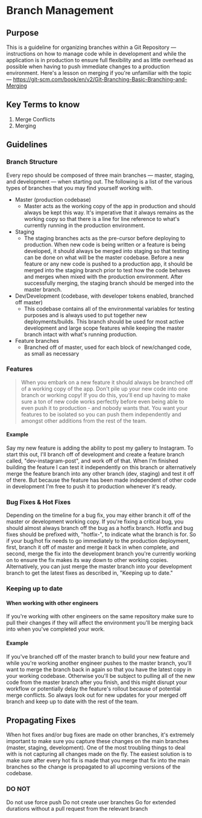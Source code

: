 # Branch Management
## Purpose
This is a guideline for organizing branches within a Git Repository — instructions on how to manage code while in development and while the application is in production to ensure full flexibility and as little overhead as possible when having to push immediate changes to a production environment. Here's a lesson on merging if you're unfamiliar with the topic — https://git-scm.com/book/en/v2/Git-Branching-Basic-Branching-and-Merging

## Key Terms to know
1. Merge Conflicts
2. Merging

## Guidelines

### Branch Structure
Every repo should be composed of three main branches — master, staging, and development — when starting out. The following is a list of the various types of branches that you may find yourself working with.
- Master (production codebase)
    - Master acts as the working copy of the app in production and should always be kept this way. It's imperative that it always remains as the working copy so that there is a line for line reference to what's currently running in the production environment.
- Staging
    - The staging branches acts as the pre-cursor before deploying to production. When new code is being written or a feature is being developed, it should always be merged into staging so that testing can be done on what will be the master codebase. Before a new feature or any new code is pushed to a production app, it should be merged into the staging branch prior to test how the code behaves and merges when mixed with the production environment. After successfully merging, the staging branch should be merged into the master branch.
- Dev/Development (codebase, with developer tokens enabled, branched off master)
    - This codebase contains all of the environmental variables for testing purposes and is always used to put together new deployments/builds. This branch should be used for most active development and large scope features while keeping the master branch intact with what's running production.
- Feature branches
    - Branched off of master, used for each block of new/changed code, as small as necessary

### Features
> When you embark on a new feature it should always be branched off of a working copy of the app. Don't pile up your new code into one branch or working copy! If you do this, you'll end up having to make sure a ton of new code works perfectly before even being able to even push it to production - and nobody wants that. You want your features to be isolated so you can push them independently and amongst other additions from the rest of the team.

#### Example

Say my new feature is adding the ability to post my gallery to Instagram. To start this out, I'll branch off of development and create a feature branch called, "dev-instagram-post", and work off of that. When I'm finished building the feature I can test it independently on this branch or alternatively merge the feature branch into any other branch (dev, staging) and test it off of there. But because the feature has been made independent of other code in development I'm free to push it to production whenever it's ready.


### Bug Fixes & Hot Fixes
Depending on the timeline for a bug fix, you may either branch it off of the master or development working copy. If you're fixing a critical bug, you should almost always branch off the bug as a hotfix branch. Hotfix and bug fixes should be prefixed with, "hotfix-", to indicate what the branch is for. So if your bug/hot fix needs to go immediately to the production deployment, first, branch it off of master and merge it back in when complete, and second, merge the fix into the development branch you're currently working on to ensure the fix makes its way down to other working copies. Alternatively, you can just merge the master branch into your development branch to get the latest fixes as described in, "Keeping up to date."

### Keeping up to date
#### When working with other engineers
If you're working with other engineers on the same repository make sure to pull their changes if they will affect the environment you'll be merging back into when you've completed your work.
#### Example
If you've branched off of the master branch to build your new feature and while you're working another engineer pushes to the master branch, you'll want to merge the branch back in again so that you have the latest copy in your working codebase. Otherwise you'll be subject to pulling all of the new code from the master branch after you finish, and this might disrupt your workflow or potentially delay the feature's rollout because of potential merge conflicts.
So always look out for new updates for your merged off branch and keep up to date with the rest of the team.
## Propagating Fixes
When hot fixes and/or bug fixes are made on other branches, it's extremely important to make sure you capture these changes on the main branches (master, staging, development). One of the most troubling things to deal with is not capturing all changes made on the fly. The easiest solution is to make sure after every hot fix is made that you merge that fix into the main branches so the change is propagated to all upcoming versions of the codebase.

### DO NOT
Do not use force push
Do not create user branches
Go for extended durations without a pull request from the relevant branch
